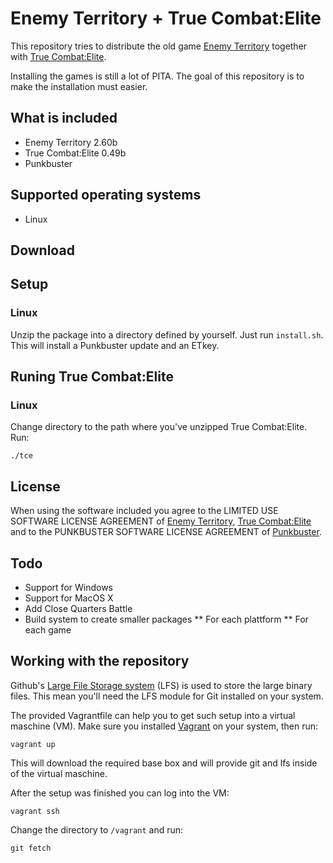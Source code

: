 # Enemy Territory + True Combat:Elite

This repository tries to distribute the old game [Enemy Territory](http://www.enemy-territory.com/)
together with [True Combat:Elite](http://www.truecombat.net/).

Installing the games is still a lot of PITA. The goal of this repository is to make the installation must easier.

## What is included

- Enemy Territory 2.60b
- True Combat:Elite 0.49b
- Punkbuster

## Supported operating systems

- Linux

## Download

## Setup

### Linux

Unzip the package into a directory defined by yourself.
Just run `install.sh`. This will install a Punkbuster update and an ETkey.

## Runing True Combat:Elite

### Linux

Change directory to the path where you've unzipped True Combat:Elite.
Run:

```
./tce
```

## License

When using the software included you agree to the LIMITED USE SOFTWARE LICENSE AGREEMENT of
[Enemy Territory](EULA_Wolfenstein_Enemy_Territory.txt), [True Combat:Elite](EULA_TrueCombat_Elite.txt)
and to the PUNKBUSTER SOFTWARE LICENSE AGREEMENT of [Punkbuster](PB_EULA.txt).

## Todo

* Support for Windows
* Support for MacOS X
* Add Close Quarters Battle
* Build system to create smaller packages
** For each plattform
** For each game

## Working with the repository

Github's [Large File Storage system](https://git-lfs.github.com/) (LFS) is used to store the large binary files.
This mean you'll need the LFS module for Git installed on your system.

The provided Vagrantfile can help you to get such setup into a virtual maschine (VM).
Make sure you installed [Vagrant](https://www.vagrantup.com/) on your system, then run:

```
vagrant up
```

This will download the required base box and will provide git and lfs inside of the virtual maschine.

After the setup was finished you can log into the VM:

```
vagrant ssh
```

Change the directory to `/vagrant` and run:

```
git fetch
```
